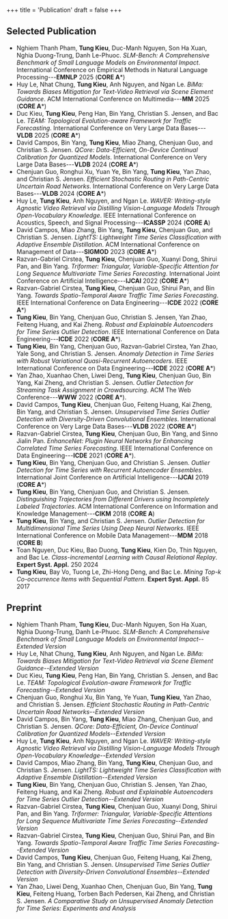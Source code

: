 +++
title = 'Publication'
draft = false
+++

## Selected Publication
- Nghiem Thanh Pham, **Tung Kieu**, Duc-Manh Nguyen, Son Ha Xuan, Nghia Duong-Trung, Danh Le-Phuoc. _SLM-Bench: A Comprehensive Benchmark of Small Language Models on Environmental Impact_. International Conference on Empirical Methods in Natural Language Processing---**EMNLP** 2025 (**CORE A***)
- Huy Le, Nhat Chung, **Tung Kieu**, Anh Nguyen, and Ngan Le. _BiMa: Towards Biases Mitigation for Text-Video Retrieval via Scene Element Guidance_. ACM International Conference on Multimedia---**MM** 2025 (**CORE A***)
- Duc Kieu, **Tung Kieu**, Peng Han, Bin Yang, Christian S. Jensen, and Bac Le. _TEAM: Topological Evolution-aware Framework for Traffic Forecasting_. International Conference on Very Large Data Bases---**VLDB** 2025 (**CORE A***)
- David Campos, Bin Yang, **Tung Kieu**, Miao Zhang, Chenjuan Guo, and Christian S. Jensen. _QCore: Data-Efficient, On-Device Continual Calibration for Quantized Models_. International Conference on Very Large Data Bases---**VLDB** 2024 (**CORE A***)
- Chenjuan Guo, Ronghui Xu, Yuan Ye, Bin Yang, **Tung Kieu**, Yan Zhao, and Christian S. Jensen. _Efficient Stochastic Routing in Path-Centric Uncertain Road Networks_. International Conference on Very Large Data Bases---**VLDB** 2024 (**CORE A***)
- Huy Le, **Tung Kieu**, Anh Nguyen, and Ngan Le. _WAVER: Writing-style Agnostic Video Retrieval via Distilling Vision-Language Models Through Open-Vocabulary Knowledge_. IEEE International Conference on Acoustics, Speech, and Signal Processing---**ICASSP** 2024 (**CORE A**)
- David Campos, Miao Zhang, Bin Yang, **Tung Kieu**, Chenjuan Guo, and Christian S. Jensen. _LightTS: Lightweight Time Series Classification with Adaptive Ensemble Distillation_. ACM International Conference on Management of Data---**SIGMOD** 2023 (**CORE A***)
- Razvan-Gabriel Cirstea, **Tung Kieu**, Chenjuan Guo, Xuanyi Dong, Shirui Pan, and Bin Yang. _Triformer: Triangular, Variable-Specific Attention for Long Sequence Multivariate Time Series Forecasting_. International Joint Conference on Artificial Intelligence---**IJCAI** 2022 (**CORE A***)
- Razvan-Gabriel Cirstea, **Tung Kieu**, Chenjuan Guo, Shirui Pan, and Bin Yang. _Towards Spatio-Temporal Aware Traffic Time Series Forecasting_. IEEE International Conference on Data Engineering---**ICDE** 2022 (**CORE A***)
- **Tung Kieu**, Bin Yang, Chenjuan Guo, Christian S. Jensen, Yan Zhao, Feiteng Huang, and Kai Zheng. _Robust and Explainable Autoencoders for Time Series Outlier Detection_. IEEE International Conference on Data Engineering---**ICDE** 2022 (**CORE A***).
- **Tung Kieu**, Bin Yang, Chenjuan Guo, Razvan-Gabriel Cirstea, Yan Zhao, Yale Song, and Christian S. Jensen. _Anomaly Detection in Time Series with Robust Variational Quasi-Recurrent Autoencoders_. IEEE International Conference on Data Engineering---**ICDE** 2022 (**CORE A***)
- Yan Zhao, Xuanhao Chen, Liwei Deng, **Tung Kieu**, Chenjuan Guo, Bin Yang, Kai Zheng, and Christian S. Jensen. _Outlier Detection for Streaming Task Assignment in Crowdsourcing_. ACM The Web Conference---**WWW** 2022 (**CORE A***).
- David Campos, **Tung Kieu**, Chenjuan Guo, Feiteng Huang, Kai Zheng, Bin Yang, and Christian S. Jensen. _Unsupervised Time Series Outlier Detection with Diversity-Driven Convolutional Ensembles_. International Conference on Very Large Data Bases---**VLDB** 2022 (**CORE A***)
- Razvan-Gabriel Cirstea, **Tung Kieu**, Chenjuan Guo, Bin Yang, and Sinno Jialin Pan. _EnhanceNet: Plugin Neural Networks for Enhancing Correlated Time Series Forecasting_. IEEE International Conference on Data Engineering---**ICDE** 2021 (**CORE A***).
- **Tung Kieu**, Bin Yang, Chenjuan Guo, and Christian S. Jensen. _Outlier Detection for Time Series with Recurrent Autoencoder Ensembles_. International Joint Conference on Artificial Intelligence---**IJCAI** 2019 (**CORE A***)
- **Tung Kieu**, Bin Yang, Chenjuan Guo, and Christian S. Jensen. _Distinguishing Trajectories from Different Drivers using Incompletely Labeled Trajectories_. ACM International Conference on Information and Knowledge Management---**CIKM** 2018 (**CORE A**)
- **Tung Kieu**, Bin Yang, and Christian S. Jensen. _Outlier Detection for Multidimensional Time Series Using Deep Neural Networks_. IEEE International Conference on Mobile Data Management---**MDM** 2018 (**CORE B**)
- Toan Nguyen, Duc Kieu, Bao Duong, **Tung Kieu**, Kien Do, Thin Nguyen, and Bac Le. _Class-incremental Learning with Causal Relational Replay_. **Expert Syst. Appl.** 250 2024
- **Tung Kieu**, Bay Vo, Tuong Le, Zhi-Hong Deng, and Bac Le. _Mining Top-k Co-occurrence Items with Sequential Pattern_. **Expert Syst. Appl.** 85 2017


## Preprint
- Nghiem Thanh Pham, **Tung Kieu**, Duc-Manh Nguyen, Son Ha Xuan, Nghia Duong-Trung, Danh Le-Phuoc. _SLM-Bench: A Comprehensive Benchmark of Small Language Models on Environmental Impact--Extended Version_
- Huy Le, Nhat Chung, **Tung Kieu**, Anh Nguyen, and Ngan Le. _BiMa: Towards Biases Mitigation for Text-Video Retrieval via Scene Element Guidance--Extended Version_
- Duc Kieu, **Tung Kieu**, Peng Han, Bin Yang, Christian S. Jensen, and Bac Le. _TEAM: Topological Evolution-aware Framework for Traffic Forecasting--Extended Version_
- Chenjuan Guo, Ronghui Xu, Bin Yang, Ye Yuan, **Tung Kieu**, Yan Zhao, and Christian S. Jensen. _Efficient Stochastic Routing in Path-Centric Uncertain Road Networks--Extended Version_
- David Campos, Bin Yang, **Tung Kieu**, Miao Zhang, Chenjuan Guo, and Christian S. Jensen. _QCore: Data-Efficient, On-Device Continual Calibration for Quantized Models--Extended Version_
- Huy Le, **Tung Kieu**, Anh Nguyen, and Ngan Le. _WAVER: Writing-style Agnostic Video Retrieval via Distilling Vision-Language Models Through Open-Vocabulary Knowledge--Extended Version_
- David Campos, Miao Zhang, Bin Yang, **Tung Kieu**, Chenjuan Guo, and Christian S. Jensen. _LightTS: Lightweight Time Series Classification with Adaptive Ensemble Distillation--Extended Version_
- **Tung Kieu**, Bin Yang, Chenjuan Guo, Christian S. Jensen, Yan Zhao, Feiteng Huang, and Kai Zheng. _Robust and Explainable Autoencoders for Time Series Outlier Detection--Extended Version_
- Razvan-Gabriel Cirstea, **Tung Kieu**, Chenjuan Guo, Xuanyi Dong, Shirui Pan, and Bin Yang. _Triformer: Triangular, Variable-Specific Attentions for Long Sequence Multivariate Time Series Forecasting--Extended Version_
- Razvan-Gabriel Cirstea, **Tung Kieu**, Chenjuan Guo, Shirui Pan, and Bin Yang. _Towards Spatio-Temporal Aware Traffic Time Series Forecasting--Extended Version_ 
- David Campos, **Tung Kieu**, Chenjuan Guo, Feiteng Huang, Kai Zheng, Bin Yang, and Christian S. Jensen. _Unsupervised Time Series Outlier Detection with Diversity-Driven Convolutional Ensembles--Extended Version_
- Yan Zhao, Liwei Deng, Xuanhao Chen, Chenjuan Guo, Bin Yang, **Tung Kieu**, Feiteng Huang, Torben Bach Pedersen, Kai Zheng, and Christian S. Jensen. _A Comparative Study on Unsupervised Anomaly Detection for Time Series: Experiments and Analysis_